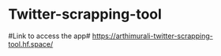 # Twitter-scrapping-tool #

#Link to access the app#
https://arthimurali-twitter-scrapping-tool.hf.space/
```


